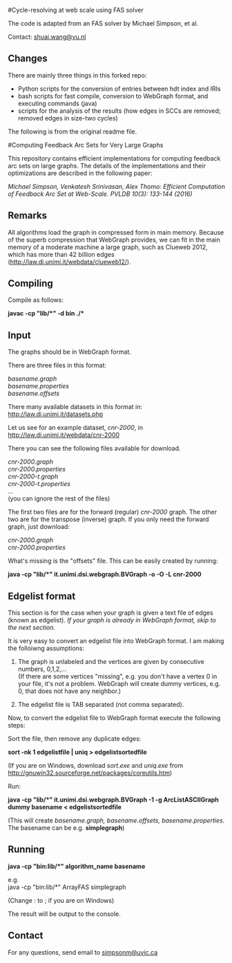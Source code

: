 
#Cycle-resolving at web scale using FAS solver


The code is adapted from an FAS solver by Michael Simpson, et al.

Contact: shuai.wang@vu.nl

Changes
--
There are mainly three things in this forked repo:
- Python scripts for the conversion of entries between hdt index and IRIs
- bash scripts for fast compile, conversion to WebGraph format, and executing commands (java)
- scripts for the analysis of the results (how edges in SCCs are removed; removed edges in size-two cycles)



The following is from the original readme file.


#Computing Feedback Arc Sets for Very Large Graphs

This repository contains efficient implementations for computing feedback arc sets on large graphs. The details of the implementations and their optimizations are described in the following paper:

*Michael Simpson, Venkatesh Srinivasan, Alex Thomo:
Efficient Computation of Feedback Arc Set at Web-Scale. PVLDB 10(3): 133-144 (2016)*


Remarks
--

All algorithms load the graph in compressed form in main memory. Because of the superb compression that WebGraph provides, we can fit in the main memory of a moderate machine a large graph, such as Clueweb 2012, which has more than 42 billion edges
(http://law.di.unimi.it/webdata/clueweb12/).


Compiling
--
Compile as follows:

__javac -cp "lib/\*" -d bin ./*__


Input
--

The graphs should be in WebGraph format.  

There are three files in this format:

*basename.graph* <br>
*basename.properties* <br>
*basename.offsets*

There many available datasets in this format in:
http://law.di.unimi.it/datasets.php

Let us see for an example dataset, *cnr-2000*, in
http://law.di.unimi.it/webdata/cnr-2000

There you can see the following files available for download.

*cnr-2000.graph* <br>
*cnr-2000.properties* <br>
*cnr-2000-t.graph* <br>
*cnr-2000-t.properties* <br>
*...* <br>
(you can ignore the rest of the files)

The first two files are for the forward (regular) *cnr-2000* graph. The other two are for the transpose (inverse) graph. If you only need the forward graph, just download:

*cnr-2000.graph* <br>
*cnr-2000.properties*

What's missing is the "offsets" file. This can be easily created by running:

__java -cp "lib/*" it.unimi.dsi.webgraph.BVGraph -o -O -L cnr-2000__


Edgelist format
--
This section is for the case when your graph is given a text file of edges (known as edgelist). *If your graph is already in WebGraph format, skip to the next section.*

It is very easy to convert an edgelist file into WebGraph format.
I am making the folloiwng assumptions:

1. The graph is unlabeled and the vertices are given by consecutive numbers, 0,1,2,... <br> (If there are some vertices "missing", e.g. you don't have a vertex 0 in your file, it's not a problem. WebGraph will create dummy vertices, e.g. 0, that does not have any neighbor.)

2. The edgelist file is TAB separated (not comma separated).

Now, to convert the edgelist file to WebGraph format execute the following steps:

Sort the file, then remove any duplicate edges:

**sort -nk 1 edgelistfile | uniq > edgelistsortedfile**

(If you are on Windows, download *sort.exe* and *uniq.exe* from http://gnuwin32.sourceforge.net/packages/coreutils.htm)

Run:

__java -cp "lib/*" it.unimi.dsi.webgraph.BVGraph -1 -g ArcListASCIIGraph dummy basename &lt; edgelistsortedfile__

(This will create *basename.graph, basename.offsets, basename.properties*.
The basename can be e.g. __simplegraph__)



Running
--

__java -cp "bin:lib/*" algorithm_name basename__

e.g. <br> java -cp "bin:lib/*" ArrayFAS simplegraph

(Change : to ; if you are on Windows)

The result will be output to the console.



Contact
--

For any questions, send email to simpsonm@uvic.ca
